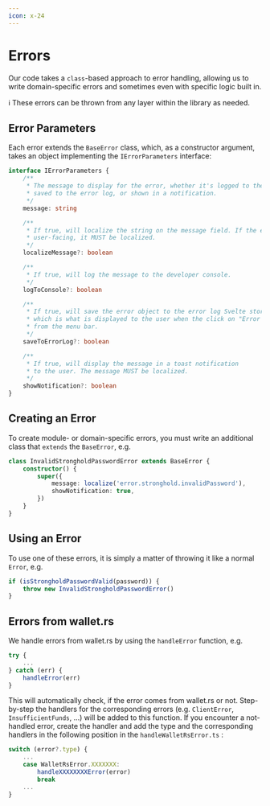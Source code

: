 ```yaml
---
icon: x-24
---
```


# Errors

Our code takes a `class`-based approach to error handling, allowing us to write domain-specific errors and sometimes even with specific logic built in.

:information_source: These errors can be thrown from any layer within the library as needed.

## Error Parameters

Each error extends the `BaseError` class, which, as a constructor argument, takes an object implementing the `IErrorParameters` interface:

```typescript
interface IErrorParameters {
    /**
     * The message to display for the error, whether it's logged to the console,
     * saved to the error log, or shown in a notification.
     */
    message: string

    /**
     * If true, will localize the string on the message field. If the error is
     * user-facing, it MUST be localized.
     */
    localizeMessage?: boolean

    /**
     * If true, will log the message to the developer console.
     */
    logToConsole?: boolean

    /**
     * If true, will save the error object to the error log Svelte store,
     * which is what is displayed to the user when the click on "Error log"
     * from the menu bar.
     */
    saveToErrorLog?: boolean

    /**
     * If true, will display the message in a toast notification
     * to the user. The message MUST be localized.
     */
    showNotification?: boolean
}
```

## Creating an Error

To create module- or domain-specific errors, you must write an additional class that `extends` the `BaseError`, e.g.

```typescript
class InvalidStrongholdPasswordError extends BaseError {
    constructor() {
        super({
            message: localize('error.stronghold.invalidPassword'),
            showNotification: true,
        })
    }
}
```

## Using an Error

To use one of these errors, it is simply a matter of throwing it like a normal `Error`, e.g.

```typescript
if (isStrongholdPasswordValid(password)) {
    throw new InvalidStrongholdPasswordError()
}
```

## Errors from wallet.rs

We handle errors from wallet.rs by using the `handleError` function, e.g.

```typescript
try {
    ...
} catch (err) {
    handleError(err)
}
```

This will automatically check, if the error comes from wallet.rs or not. Step-by-step the handlers for the corresponding errors (e.g. `ClientError`, `InsufficientFunds`, ...) will be added to this function. If you encounter a not-handled error, create the handler and add the type and the corresponding handlers in the following position in the `handleWalletRsError.ts` :

```typescript
switch (error?.type) {
    ...
    case WalletRsError.XXXXXXX:
        handleXXXXXXXXError(error)
        break
    ...
}
```
